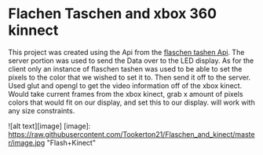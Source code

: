 # Flachen Taschen and xbox 360 kinnect

This project was created using the Api from the [flaschen tashen Api](https://github.com/hzeller/flaschen-taschen). The server portion was used to send the Data over to the LED display. As for the client only an instance of flaschen tashen was used to be able to set the pixels to the color that we wished to set it to. Then send it off to the server. Used glut and opengl to get the video information off of the xbox kinect. Would take current frames from the xbox kinect, grab x amount of pixels colors that would fit on our display, and set this to our display. will work with any size constraints. 

![alt text][image]
[image]: https://raw.githubusercontent.com/Tookerton21/Flaschen_and_kinect/master/image.jpg "Flash+Kinect"
